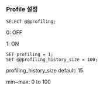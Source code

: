 ### Profile 설정

    SELECT @@profiling;

0: OFF

1: ON

    SET profiling = 1;
    SET @@profiling_history_size = 100;

profiling_history_size default: 15

min~max: 0 to 100